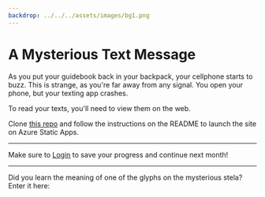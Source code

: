 ```yaml
---
backdrop: ../../../assets/images/bg1.png
---
```


# A Mysterious Text Message

As you put your guidebook back in your backpack, your cellphone starts to buzz. This is strange, as you're far away from any signal. You open your phone, but your texting app crashes.

To read your texts, you'll need to view them on the web.

Clone [this repo](https://github.com/MicrosoftDocs/Azure-Maya-Mystery-Challenge-1) and follow the instructions on the README to launch the site on Azure Static Apps.

<hr class="m-5"/>

Make sure to [Login](../login) to save your progress and continue next month!

<hr class="m-5"/>

Did you learn the meaning of one of the glyphs on the mysterious stela? Enter it here:

<Challenge1/>
